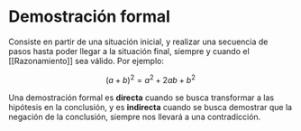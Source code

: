 # Demostración formal

Consiste en partir de una situación inicial, y realizar una secuencia de pasos hasta poder llegar a la situación final, siempre y cuando el [[Razonamiento]] sea válido. Por ejemplo:

$$
(a+b)^2=a^2+2ab+b^2
$$

Una demostración formal es **directa** cuando se busca transformar a las hipótesis en la conclusión, y es **indirecta** cuando se busca demostrar que la negación de la conclusión, siempre nos llevará a una contradicción.
